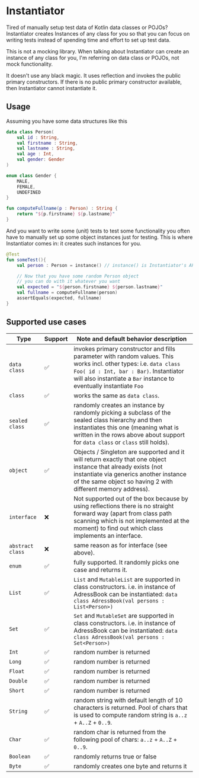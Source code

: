 # Instantiator
Tired of manually setup test data of Kotlin data classes or POJOs? Instantiator creates Instances of any class for you so that you can focus on writing tests instead of spending time and effort to set up test data.

This is not a mocking library. 
When talking about Instantiator can create an instance of any class for you, I'm referring on data class or POJOs, not mock functionality.

It doesn't use any black magic. 
It uses reflection and invokes the public primary constructors. 
If there is no public primary constructor available, then Instantiator cannot instantiate it.

## Usage
Assuming you have some data structures like this

```kotlin
data class Person(
    val id : String,
    val firstname : String, 
    val lastname : String, 
    val age : Int,
    val gender: Gender
)

enum class Gender {
    MALE, 
    FEMALE, 
    UNDEFINED
}

fun computeFullname(p : Person) : String {
    return "${p.firstname} ${p.lastname}"
}
```

And you want to write some (unit) tests to test some functionality you often have to manually set up some object instances just for testing. 
This is where Instantiator comes in: it creates such instances for you.

```kotlin
@Test
fun someTest(){
    val person : Person = instance() // instance() is Instantiator's API. It creates a new instance of Person with random values. 

    // Now that you have some random Person object 
    // you can do with it whatever you want
    val expected = "${person.firstname} ${person.lastname}"
    val fullname = computeFullname(person)
    assertEquals(expected, fullname)
}
```


## Supported use cases
Type | Support | Note and default behavior description
--- | --- | ---
`data class` | ✅️ | invokes primary constructor and fills parameter with random values. This works incl. other types: i.e. `data class Foo( id : Int, bar : Bar)`. Instantiator will also instantiate a `Bar` instance to eventually instantiate `Foo`
`class` | ✅️ | works the same as `data class`.
`sealed class` | ✅ | randomly creates an instance by randomly picking a subclass of the sealed class hierarchy and then instantiates this one (meaning what is written in the rows above about support for `data class` or `class` still holds).
`object` | ✅ | Objects / Singleton are supported and it will return exactly that one object instance that already exists (not instantiate via generics another instance of the same object so having 2 with different memory address).
`interface` | ❌️ | Not supported out of the box because by using reflections there is no straight forward way (apart from class path scanning which is not implemented at the moment) to find out which class implements an interface.
`abstract class`| ❌️ | same reason as for interface (see above).
`enum` | ✅️ | fully supported. It randomly picks one case and returns it. 
`List` | ✅️ | `List` and `MutableList` are supported in class constructors. i.e. in instance of AdressBook can be instantiated: `data class AdressBook(val persons : List<Person>)` 
`Set` | ✅️ | `Set` and `MutableSet` are supported in class constructors. i.e. in instance of AdressBook can be instantiated: `data class AdressBook(val persons : Set<Person>)` 
`Int`  | ✅️ | random number is returned
`Long`  | ✅️ | random number is returned
`Float`  | ✅️ | random number is returned
`Double`  | ✅️ | random number is returned
`Short`  | ✅️ | random number is returned
`String`  | ✅️ | random string with default length of 10 characters is returned. Pool of chars that is used to compute random string is `a..z` + `A..Z` + `0..9`.
`Char`  | ✅️ | random char is returned from the following pool of chars: `a..z` + `A..Z` + `0..9`.
`Boolean`  | ✅️ | randomly returns true or false
`Byte` | ✅️ | randomly creates one byte and returns it




